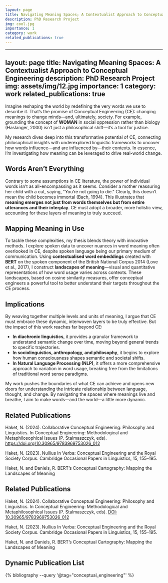 ```yaml
---
layout: page
title: Navigating Meaning Spaces; A Contextualist Approach to Conceptual Engineering
description: PhD Research Project
img: cool.jpg
importance: 1
category: work
related_publications: true
---
```


---
layout: page
title: Navigating Meaning Spaces: A Contextualist Approach to Conceptual Engineering
description: PhD Research Project
img: assets/img/12.jpg
importance: 1
category: work
related_publications: true
---

Imagine reshaping the world by redefining the very words we use to describe it. That’s the promise of Conceptual Engineering (CE): changing meanings to change minds—and, ultimately, society. For example, grounding the concept of **WOMAN** in social oppression rather than biology (Haslanger, 2000) isn’t just a philosophical shift—it’s a tool for justice.

My research dives deep into this transformative potential of CE, connecting philosophical insights with underexplored linguistic frameworks to uncover how words influence—and are influenced by—their contexts. In essence, I’m investigating how meaning can be leveraged to drive real-world change.

## Words Aren’t Everything

Contrary to some assumptions in CE literature, the power of individual words isn’t as all-encompassing as it seems. Consider a mother reassuring her child with a cut, saying, "You’re not going to die." Clearly, this doesn’t mean the child becomes immortal (Bach, 1994). This illustrates that **meaning emerges not just from words themselves but from entire utterances and their interplay**. CE must adopt a broader, more holistic view, accounting for these layers of meaning to truly succeed.

## Mapping Meaning in Use

To tackle these complexities, my thesis blends theory with innovative methods. I explore spoken data to uncover nuances in word meaning often overlooked in CE, despite spoken language being our primary medium of communication. Using **contextualised word embeddings** created with **BERT** on the spoken component of the British National Corpus 2014 (Love et al., 2017), I construct **landscapes of meaning**—visual and quantitative representations of how word usage varies across contexts. These landscapes, based on cosine similarity measures, offer conceptual engineers a powerful tool to better understand their targets throughout the CE process.

## Implications

By weaving together multiple levels and units of meaning, I argue that CE must embrace these dynamic, interwoven layers to be truly effective. But the impact of this work reaches far beyond CE:

- **In diachronic linguistics**, it provides a granular framework to understand semantic change over time, moving beyond general trends to specific trajectories.
- **In sociolinguistics, anthropology, and philosophy**, it begins to explore how human consciousness shapes semantic and societal shifts.
- **In Natural Language Processing (NLP)**, it offers a more comprehensive approach to variation in word usage, breaking free from the limitations of traditional word sense paradigms.

My work pushes the boundaries of what CE can achieve and opens new doors for understanding the intricate relationship between language, thought, and change. By navigating the spaces where meanings live and breathe, I aim to make words—and the world—a little more dynamic.

## Related Publications
Haket, N. (2024). Collaborative Conceptual Engineering: Philosophy and Linguistics. In Conceptual Engineering: Methodological and Metaphilosophical Issues (P. Stalmaszczyk, eds). https://doi.org/10.30965/9783969753026_012

Haket, N. (2023). Nullius In Verba: Conceptual Engineering and the Royal Society Corpus. Cambridge Occasional Papers in Linguistics, 15, 155–195.

Haket, N. and Daniels, R. BERT’s Conceptual Cartography: Mapping the Landscapes of Meaning

## Related Publications

Haket, N. (2024). Collaborative Conceptual Engineering: Philosophy and Linguistics. In Conceptual Engineering: Methodological and Metaphilosophical Issues (P. Stalmaszczyk, eds). [DOI: 10.30965/9783969753026_012](https://doi.org/10.30965/9783969753026_012)

Haket, N. (2023). Nullius In Verba: Conceptual Engineering and the Royal Society Corpus. Cambridge Occasional Papers in Linguistics, 15, 155–195.

Haket, N. and Daniels, R. BERT’s Conceptual Cartography: Mapping the Landscapes of Meaning

## Dynamic Publication List

{% bibliography --query '@tag="conceptual_engineering"' %}

